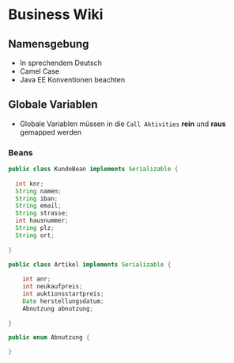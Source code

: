 # Business Wiki

## Namensgebung
- In sprechendem Deutsch
- Camel Case
- Java EE Konventionen beachten

## Globale Variablen
- Globale Variablen müssen in die `Call Aktivities` **rein** und **raus** gemapped werden
### Beans
```java
public class KundeBean implements Serializable {
  
  int knr;
  String namen;
  String iban;
  String email;
  String strasse;
  int hausnummer;
  String plz;
  String ort;
  
}
```
```java
public class Artikel implements Serializable {
    
    int anr;
    int neukaufpreis;
    int auktionsstartpreis;
    Date herstellungsdatum;
    Abnutzung abnutzung;
  
}

public enum Abnutzung { 

}
```
